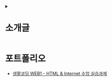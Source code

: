 <details>
  <summary><h1>소개글</h1></summary>
  <div>
    <p>프론트엔드 개발자 지망생.
    </p>
    <p>문화기획학과 졸업 (문학사) → 일반행정직 공시생 → 전기분야 훈련생 → 현재 공공기관 시설직으로 재직 중.
    </p><br>
    <p>전기회로가 '순차적인 명령의 실행'이라는 것을 깨닫고 프로그래밍 언어도 다르지 않을 것 같다는 생각이 들었고, 막연한 두려움에 개발자의 길을 선택하지 않았던 것에 아쉬움을 느낌.
    </p>
    <p>전기분야가 보수적이라는 것을 깨닫고 점점 더 후회하기 시작. 공공기관이 보수적이라는 것을 깨닫고 대성통곡하고 땅을 치며 후회함. 공공기관을 탈출하여 스타트업 개발자가 되기로 결심.
    </p>
    <br>
    <p>덕후 기질이 좀 있는 듯. 남들은 별로 관심 없어하는 쓸 데 없이 어려운 이론 같은 것들에 이끌리곤 함. 수시로 구글링을 하는 습성이 있으며, 얕고 넓은 다방면의 상식을 보유. 백엔드에도 흥미가 있으며 장기적으로는 풀스택 지향.
    </p><br>
    <p>취미와 일이 하나가 되어야 행복해지는 유형의 사람. 일단 한번 좋아하는 일에 빠져들면 미친 듯이 열중함. 우선 첫 번째 목표는 프론트엔드 개발자가 되어 업무 효율을 중시하는 합리적인 문화를 가진 스타트업에 입사하는 것.
    </p>
  </div> 
</details>

# 포트폴리오
* [생활코딩 WEB1 - HTML & Internet 수업 실습과제](https://github.com/kshyun1223/web1_html_internet)
